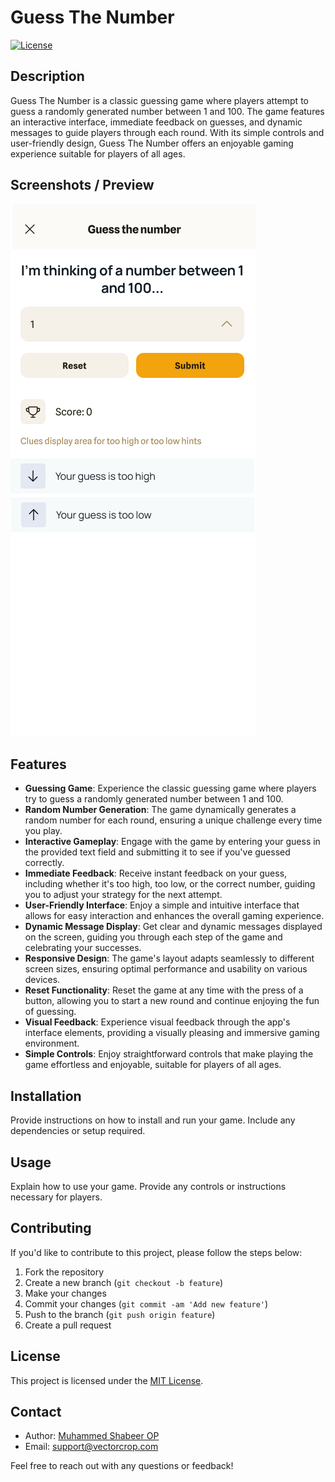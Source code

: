 # Guess The Number

[![License](https://img.shields.io/badge/license-MIT-blue.svg)](https://opensource.org/licenses/MIT)

## Description

Guess The Number is a classic guessing game where players attempt to guess a randomly generated number between 1 and 100. The game features an interactive interface, immediate feedback on guesses, and dynamic messages to guide players through each round. With its simple controls and user-friendly design, Guess The Number offers an enjoyable gaming experience suitable for players of all ages.

## Screenshots / Preview

![Game Screenshot](screenshot.png)

## Features

- **Guessing Game**: Experience the classic guessing game where players try to guess a randomly generated number between 1 and 100.
- **Random Number Generation**: The game dynamically generates a random number for each round, ensuring a unique challenge every time you play.
- **Interactive Gameplay**: Engage with the game by entering your guess in the provided text field and submitting it to see if you've guessed correctly.
- **Immediate Feedback**: Receive instant feedback on your guess, including whether it's too high, too low, or the correct number, guiding you to adjust your strategy for the next attempt.
- **User-Friendly Interface**: Enjoy a simple and intuitive interface that allows for easy interaction and enhances the overall gaming experience.
- **Dynamic Message Display**: Get clear and dynamic messages displayed on the screen, guiding you through each step of the game and celebrating your successes.
- **Responsive Design**: The game's layout adapts seamlessly to different screen sizes, ensuring optimal performance and usability on various devices.
- **Reset Functionality**: Reset the game at any time with the press of a button, allowing you to start a new round and continue enjoying the fun of guessing.
- **Visual Feedback**: Experience visual feedback through the app's interface elements, providing a visually pleasing and immersive gaming environment.
- **Simple Controls**: Enjoy straightforward controls that make playing the game effortless and enjoyable, suitable for players of all ages.

## Installation

Provide instructions on how to install and run your game. Include any dependencies or setup required.

## Usage

Explain how to use your game. Provide any controls or instructions necessary for players.

## Contributing

If you'd like to contribute to this project, please follow the steps below:

1. Fork the repository
2. Create a new branch (`git checkout -b feature`)
3. Make your changes
4. Commit your changes (`git commit -am 'Add new feature'`)
5. Push to the branch (`git push origin feature`)
6. Create a pull request

## License

This project is licensed under the [MIT License](LICENSE).

## Contact

- Author: [Muhammed Shabeer OP](https://github.com/shabeer-dev)
- Email: support@vectorcrop.com

Feel free to reach out with any questions or feedback!
